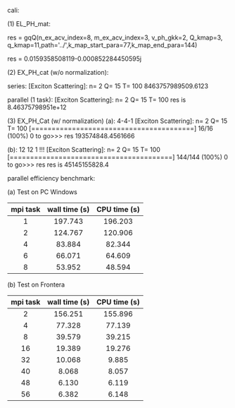 cali:

(1) EL_PH_mat:

res = gqQ(n_ex_acv_index=8, m_ex_acv_index=3, v_ph_gkk=2, Q_kmap=3, q_kmap=11,path='../',k_map_start_para=77,k_map_end_para=144)

res = 0.0159358508119-0.000852284450595j


(2) EX_PH_cat (w/o normalization):

series:
[Exciton Scattering]: n= 2  Q= 15 T= 100
8463757989509.6123

parallel (1 task):
[Exciton Scattering]: n= 2  Q= 15 T= 100
res is 8.46375798951e+12

(3) EX_PH_Cat (w/ normalization)
(a): 4-4-1
[Exciton Scattering]: n= 2  Q= 15 T= 100
[========================================] 16/16 (100%)  0 to go>>> res
193574848.4561666

(b): 12 12 1 !!!
[Exciton Scattering]: n= 2  Q= 15 T= 100
[========================================] 144/144 (100%)  0 to go>>> res
res is 45145155828.4





parallel efficiency benchmark:



(a) Test on PC Windows

| mpi task | wall time (s) | CPU time (s) |
|:--------:|:-------------:|:------------:|
|    1     |    197.743    |   196.203    |
|    2     |    124.767    |   120.906    |
|    4     |    83.884     |    82.344    |
|    6     |    66.071     |    64.609    |
|    8     |    53.952     |    48.594    |

(b) Test on Frontera

| mpi task    | wall time (s)    | CPU time (s) |
| :---: |   :---:       | :---: |
|2 | 156.251 | 155.896|
|4 |77.328 | 77.139|
| 8 | 39.579| 39.215|
|16| 19.389 |19.276|
| 32 | 10.068|  9.885|
|40 | 8.068 | 8.057|
|48| 6.130  | 6.119|
|56| 6.382 | 6.148|
